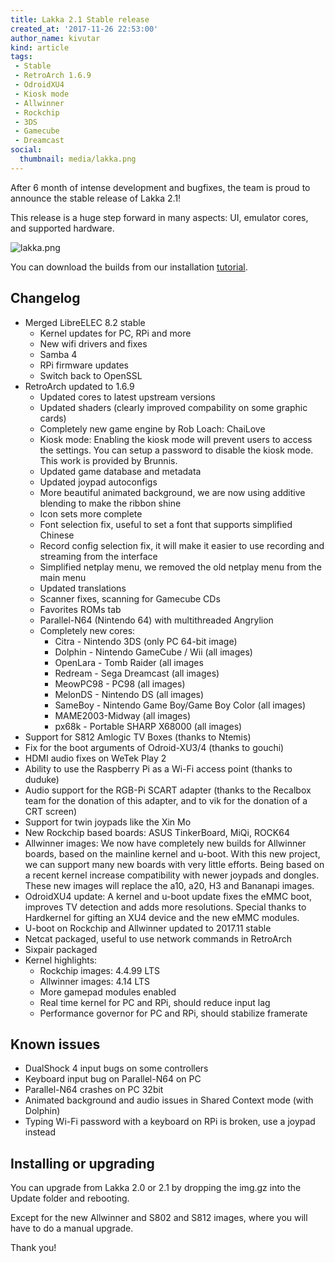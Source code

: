 ```yaml
---
title: Lakka 2.1 Stable release
created_at: '2017-11-26 22:53:00'
author_name: kivutar
kind: article
tags:
 - Stable
 - RetroArch 1.6.9
 - OdroidXU4
 - Kiosk mode
 - Allwinner
 - Rockchip
 - 3DS
 - Gamecube
 - Dreamcast
social:
  thumbnail: media/lakka.png
---
```


After 6 month of intense development and bugfixes, the team is proud to announce the stable release of Lakka 2.1!

This release is a huge step forward in many aspects: UI, emulator cores, and supported hardware.

![lakka.png](media/lakka.png)

You can download the builds from our installation [tutorial](/get/).

## Changelog

 - Merged LibreELEC 8.2 stable
   - Kernel updates for PC, RPi and more
   - New wifi drivers and fixes
   - Samba 4
   - RPi firmware updates
   - Switch back to OpenSSL
 - RetroArch updated to 1.6.9
   - Updated cores to latest upstream versions
   - Updated shaders (clearly improved compability on some graphic cards)
   - Completely new game engine by Rob Loach: ChaiLove
   - Kiosk mode: Enabling the kiosk mode will prevent users to access the settings. You can setup a password to disable the kiosk mode. This work is provided by Brunnis.
   - Updated game database and metadata
   - Updated joypad autoconfigs
   - More beautiful animated background, we are now using additive blending to make the ribbon shine
   - Icon sets more complete
   - Font selection fix, useful to set a font that supports simplified Chinese
   - Record config selection fix, it will make it easier to use recording and streaming from the interface
   - Simplified netplay menu, we removed the old netplay menu from the main menu
   - Updated translations
   - Scanner fixes, scanning for Gamecube CDs
   - Favorites ROMs tab
   - Parallel-N64 (Nintendo 64) with multithreaded Angrylion
   - Completely new cores:
     - Citra - Nintendo 3DS (only PC 64-bit image)
     - Dolphin - Nintendo GameCube / Wii (all images)
     - OpenLara - Tomb Raider (all images
     - Redream - Sega Dreamcast (all images)
     - MeowPC98 - PC98 (all images)
     - MelonDS - Nintendo DS (all images)
     - SameBoy - Nintendo Game Boy/Game Boy Color (all images)
     - MAME2003-Midway (all images)
     - px68k - Portable SHARP X68000 (all images)
 - Support for S812 Amlogic TV Boxes (thanks to Ntemis)
 - Fix for the boot arguments of Odroid-XU3/4 (thanks to gouchi)
 - HDMI audio fixes on WeTek Play 2
 - Ability to use the Raspberry Pi as a Wi-Fi access point (thanks to duduke)
 - Audio support for the RGB-Pi SCART adapter (thanks to the Recalbox team for the donation of this adapter, and to vik for the donation of a CRT screen)
 - Support for twin joypads like the Xin Mo
 - New Rockchip based boards: ASUS TinkerBoard, MiQi, ROCK64
 - Allwinner images: We now have completely new builds for Allwinner boards, based on the mainline kernel and u-boot. With this new project, we can support many new boards with very little efforts. Being based on a recent kernel increase compatibility with newer joypads and dongles. These new images will replace the a10, a20, H3 and Bananapi images.
 - OdroidXU4 update: A kernel and u-boot update fixes the eMMC boot, improves TV detection and adds more resolutions. Special thanks to Hardkernel for gifting an XU4 device and the new eMMC modules.
 - U-boot on Rockchip and Allwinner updated to 2017.11 stable
 - Netcat packaged, useful to use network commands in RetroArch
 - Sixpair packaged
 - Kernel highlights:
   - Rockchip images: 4.4.99 LTS
   - Allwinner images: 4.14 LTS
   - More gamepad modules enabled
   - Real time kernel for PC and RPi, should reduce input lag
   - Performance governor for PC and RPi, should stabilize framerate

## Known issues

 - DualShock 4 input bugs on some controllers
 - Keyboard input bug on Parallel-N64 on PC
 - Parallel-N64 crashes on PC 32bit
 - Animated background and audio issues in Shared Context mode (with Dolphin)
 - Typing Wi-Fi password with a keyboard on RPi is broken, use a joypad instead

## Installing or upgrading

You can upgrade from Lakka 2.0 or 2.1 by dropping the img.gz into the Update folder and rebooting.

Except for the new Allwinner and S802 and S812 images, where you will have to do a manual upgrade.

Thank you!
